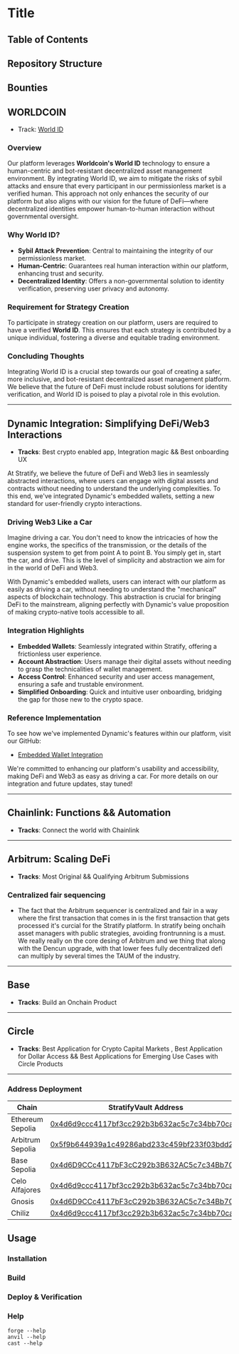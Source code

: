 # Title

## Table of Contents

## Repository Structure

## Bounties

## WORLDCOIN

- Track: [World ID](https://worldcoin.org/world-id)

### Overview

Our platform leverages **Worldcoin's World ID** technology to ensure a human-centric and bot-resistant decentralized asset management environment. By integrating World ID, we aim to mitigate the risks of sybil attacks and ensure that every participant in our permissionless market is a verified human. This approach not only enhances the security of our platform but also aligns with our vision for the future of DeFi—where decentralized identities empower human-to-human interaction without governmental oversight.

### Why World ID?

- **Sybil Attack Prevention**: Central to maintaining the integrity of our permissionless market.
- **Human-Centric**: Guarantees real human interaction within our platform, enhancing trust and security.
- **Decentralized Identity**: Offers a non-governmental solution to identity verification, preserving user privacy and autonomy.

### Requirement for Strategy Creation

To participate in strategy creation on our platform, users are required to have a verified **World ID**. This ensures that each strategy is contributed by a unique individual, fostering a diverse and equitable trading environment.

### Concluding Thoughts

Integrating World ID is a crucial step towards our goal of creating a safer, more inclusive, and bot-resistant decentralized asset management platform. We believe that the future of DeFi must include robust solutions for identity verification, and World ID is poised to play a pivotal role in this evolution.

---------------------------------------------------------------------------------------------------------------------------------------------------------------

## Dynamic Integration: Simplifying DeFi/Web3 Interactions

- **Tracks**: Best crypto enabled app,  Integration magic  &&  Best onboarding UX

At Stratify, we believe the future of DeFi and Web3 lies in seamlessly abstracted interactions, where users can engage with digital assets and contracts without needing to understand the underlying complexities. To this end, we've integrated Dynamic's embedded wallets, setting a new standard for user-friendly crypto interactions.

### Driving Web3 Like a Car

Imagine driving a car. You don't need to know the intricacies of how the engine works, the specifics of the transmission, or the details of the suspension system to get from point A to point B. You simply get in, start the car, and drive. This is the level of simplicity and abstraction we aim for in the world of DeFi and Web3.

With Dynamic's embedded wallets, users can interact with our platform as easily as driving a car, without needing to understand the "mechanical" aspects of blockchain technology. This abstraction is crucial for bringing DeFi to the mainstream, aligning perfectly with Dynamic's value proposition of making crypto-native tools accessible to all.

### Integration Highlights

- **Embedded Wallets**: Seamlessly integrated within Stratify, offering a frictionless user experience.
- **Account Abstraction**: Users manage their digital assets without needing to grasp the technicalities of wallet management.
- **Access Control**: Enhanced security and user access management, ensuring a safe and trustable environment.
- **Simplified Onboarding**: Quick and intuitive user onboarding, bridging the gap for those new to the crypto space.

### Reference Implementation

To see how we've implemented Dynamic's features within our platform, visit our GitHub:

- [Embedded Wallet Integration]("")

We're committed to enhancing our platform's usability and accessibility, making DeFi and Web3 as easy as driving a car. For more details on our integration and future updates, stay tuned!

---------------------------------------------------------------------------------------------------------------------------------------------------------------

## Chainlink: Functions && Automation

- **Tracks**:  Connect the world with Chainlink

---------------------------------------------------------------------------------------------------------------------------------------------------------------

## Arbitrum: Scaling DeFi

- **Tracks**: Most Original && Qualifying Arbitrum Submissions

### Centralized fair sequencing

- The fact that the Arbitrum sequencer is centralized and fair in a way where the first transaction that comes in is the first transaction that gets processed it's curcial for the Stratify platform. In stratify being onchaih asset managers with public strategies, avoiding frontrunning is a must. We really really on the core desing of Arbitrum and we thing that along with the Dencun upgrade, with that lower fees fully decentralized defi can multiply by several times the TAUM of the industry.

---------------------------------------------------------------------------------------------------------------------------------------------------------------

## Base

- **Tracks**: Build an Onchain Product

---------------------------------------------------------------------------------------------------------------------------------------------------------------

## Circle

- **Tracks**:  Best Application for Crypto Capital Markets , Best Application for Dollar Access && Best Applications for Emerging Use Cases with Circle Products

---------------------------------------------------------------------------------------------------------------------------------------------------------------

### Address Deployment

| Chain             | StratifyVault Address |
|-------------------|------------------------------------------------------------------------------------------------------------------------------------------------------------------------------------------------------------------------------|
| Ethereum Sepolia           | [0x4d6d9ccc4117bf3cc292b3b632ac5c7c34bb70ca](https://sepolia.etherscan.io/address/0x4d6d9ccc4117bf3cc292b3b632ac5c7c34bb70ca) |
| Arbitrum Sepolia            | [0x5f9b644939a1c49286abd233c459bf233f03bdd2](https://sepolia.arbiscan.io/address/0x5f9b644939a1c49286abd233c459bf233f03bdd2) |
| Base Sepolia  | [0x4d6D9CCc4117bF3cC292b3B632AC5c7c34Bb70ca](https://sepolia.basescan.org/address/0x4d6D9CCc4117bF3cC292b3B632AC5c7c34Bb70ca) |
| Celo Alfajores  | [0x4d6d9ccc4117bf3cc292b3b632ac5c7c34bb70ca](https://explorer.celo.org/alfajores/address/0x4d6D9CCc4117bF3cC292b3B632AC5c7c34Bb70ca) |
| Gnosis | [0x4d6D9CCc4117bF3cC292b3B632AC5c7c34Bb70ca](https://gnosisscan.io/address/0x4d6D9CCc4117bF3cC292b3B632AC5c7c34Bb70ca) |
| Chiliz | [0x4d6d9ccc4117bf3cc292b3b632ac5c7c34bb70ca](https://spicy-explorer.chiliz.com/address/0x4d6d9ccc4117bf3cc292b3b632ac5c7c34bb70ca) |g

## Usage

### Installation

### Build

### Deploy & Verification

### Help

```shell
forge --help
anvil --help
cast --help
```
